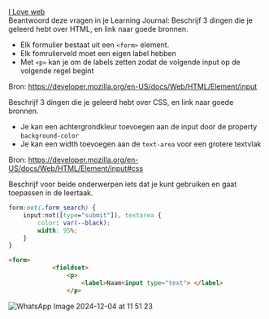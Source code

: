 [I Love web](https://karima002.github.io/i-love-web/docs/sprint4.html)  
Beantwoord deze vragen in je Learning Journal:
Beschrijf 3 dingen die je geleerd hebt over HTML, en link naar goede bronnen.

- Elk formulier bestaat uit een `<form>` element. 
- Elk fomrulierveld moet een eigen label hebben
- Met `<p>` kan je om de labels zetten zodat de volgende input op de volgende regel begint

Bron: https://developer.mozilla.org/en-US/docs/Web/HTML/Element/input

Beschrijf 3 dingen die je geleerd hebt over CSS, en link naar goede bronnen.
- Je kan een achtergrondkleur toevoegen aan de input door de property `background-color`
- Je kan een width toevoegen aan de `text-area` voor een grotere textvlak
 
Bron: https://developer.mozilla.org/en-US/docs/Web/HTML/Element/input#css

Beschrijf voor beide onderwerpen iets dat je kunt gebruiken en gaat toepassen in de leertaak.
``` css
form:not(.form_search) {
    input:not([type="submit"]), textarea {
        color: var(--black);
        width: 95%;
    }
}
```

``` html
<form>
            <fieldset>
                <p>
                    <label>Naam<input type="text"> </label>
                </p>
```

![WhatsApp Image 2024-12-04 at 11 51 23](https://github.com/user-attachments/assets/9336705d-93ae-4760-9f9d-0d1f9d257f02)
